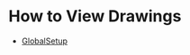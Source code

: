 # How to View Drawings


* [GlobalSetup](https://github.com/introlab/opentera-webrtc-ros/raw/main/drawings/GlobalSetup.drawio)

